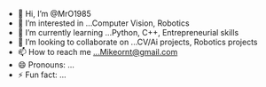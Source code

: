- 👋 Hi, I’m @MrO1985
- 👀 I’m interested in ...Computer Vision, Robotics
- 🌱 I’m currently learning ...Python, C++, Entrepreneurial skills
- 💞️ I’m looking to collaborate on ...CV/Ai projects, Robotics projects
- 📫 How to reach me ...Mikeornt@gmail.com
- 😄 Pronouns: ...
- ⚡ Fun fact: ...

<!---
MrO1985/MrO1985 is a ✨ special ✨ repository because its `README.md` (this file) appears on your GitHub profile.
You can click the Preview link to take a look at your changes.
--->
